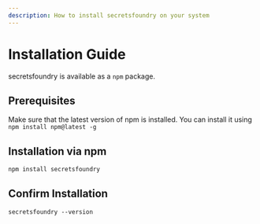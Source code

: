 ```yaml
---
description: How to install secretsfoundry on your system
---
```


# Installation Guide

secretsfoundry is available as a `npm` package.

## Prerequisites

Make sure that the latest version of npm is installed. You can install it using `npm install npm@latest -g`

## Installation via npm

```bash
npm install secretsfoundry
```

## Confirm Installation

```text
secretsfoundry --version
```

